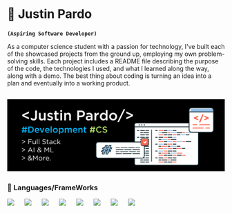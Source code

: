 # 🌱 Justin Pardo 

**`(Aspiring Software Developer)`**

As a computer science student with a passion for technology, I've built each of the showcased projects from the ground up, employing my own problem-solving skills. Each project includes a README file describing the purpose of the code, the technologies I used, and what I learned along the way, along with a demo. The best thing about coding is turning an idea into a plan and eventually into a working product.

![Banner](justin-pardo.jpg)
---

### 🧰 Languages/FrameWorks
<img align="left" width="30px" style="padding-right:10px;" src="https://cdn.jsdelivr.net/gh/devicons/devicon@latest/icons/javascript/javascript-original.svg" />
<img align="left" width="30px" style="padding-right:10px;" 
src="https://cdn.jsdelivr.net/gh/devicons/devicon@latest/icons/java/java-original.svg" />
<img align="left" width="30px" style="padding-right:10px;" 
src="https://cdn.jsdelivr.net/gh/devicons/devicon@latest/icons/github/github-original.svg"  />
<img align="left" width="30px" style="padding-right:10px;" 
src="https://cdn.jsdelivr.net/gh/devicons/devicon@latest/icons/git/git-original.svg" />
<img align="left" width="30px" style="padding-right:10px;" 
src="https://cdn.jsdelivr.net/gh/devicons/devicon@latest/icons/python/python-plain.svg" />
<img align="left" width="30px" style="padding-right:10px;" 
src="https://cdn.jsdelivr.net/gh/devicons/devicon@latest/icons/html5/html5-original.svg" />
 <img  align="left" width="30px" style="padding-right:10px;" 
src="https://cdn.jsdelivr.net/gh/devicons/devicon@latest/icons/css3/css3-original.svg" />
<img   align="left" width="30px" style="padding-right:10px;"
src="https://cdn.jsdelivr.net/gh/devicons/devicon@latest/icons/mysql/mysql-original.svg" />
<br />

#
